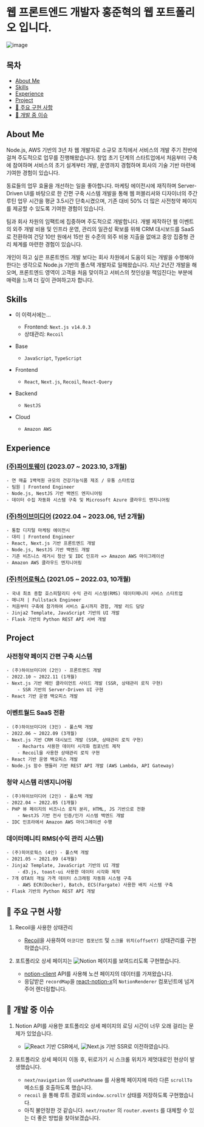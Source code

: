 # 웹 프론트엔드 개발자 홍준혁의 웹 포트폴리오 입니다.

![image](https://github.com/ato-m-a/portfolio/assets/99224451/8e33f393-a346-4182-bf04-b25e1660da99)

## 목차

- [About Me](#About-Me)
- [Skills](#Skills)
- [Experience](#Experience)
- [Project](#Project)
- [📝 주요 구현 사항](#📝-주요-구현-사항)
- [🐛 개발 중 이슈](#🐛-개발-중-이슈)

## About Me

Node.js, AWS 기반의 3년 차 웹 개발자로 소규모 조직에서 서비스의 개발 주기 전반에 걸쳐 주도적으로 업무를 진행해왔습니다. 창업 초기 단계의 스타트업에서 
처음부터 구축에 참여하며 서비스의 초기 설계부터 개발, 운영까지 경험하며 회사의 기술 기반 마련에 기여한 경험이 있습니다.

동료들의 업무 효율을 개선하는 일을 좋아합니다. 마케팅 에이전시에 재직하며 Server-Driven UI를 바탕으로 한 간편 구축 시스템 개발을 통해 웹 퍼블리셔와 
디자이너의 주간 루틴 업무 시간을 평균 3.5시간 단축시켰으며, 기존 대비 50% 더 많은 사전청약 페이지를 제공할 수 있도록 기여한 경험이 있습니다.

팀과 회사 차원의 임팩트에 집중하며 주도적으로 개발합니다. 개별 제작하던 웹 이벤트의 외주 개발 비용 및 인프라 운영, 관리의 일관성 확보를 위해 CRM 대시보드를 SaaS로 
전환하여 건당 10만 원에서 15만 원 수준의 외주 비용 지출을 없애고 중앙 집중형 관리 체계를 마련한 경험이 있습니다.

개인이 하고 싶은 프론트엔드 개발 보다는 회사 차원에서 도움이 되는 개발을 수행해야 한다는 생각으로 Node.js 기반의 풀스택 개발자로 일해왔습니다. 
지난 2년간 개발을 해오며, 프론트엔드 영역이 고객을 처음 맞이하고 서비스의 첫인상을 책임진다는 부분에 매력을 느껴 더 깊이 관여하고자 합니다.

## Skills

- 이 이력서에는...
	- Frontend: `Next.js v14.0.3`
	- 상태관리: `Recoil`

- Base
  - `JavaScript`, `TypeScript`

- Frontend
  - `React`, `Next.js`, `Recoil`, `React-Query`

- Backend
  - `NestJS`

- Cloud
  - `Amazon AWS`

## Experience

### [(주)파이토웨이](https://www.phytoway.team/) (2023.07 ~ 2023.10, 3개월)
	- 연 매출 1백억원 규모의 건강기능식품 제조 / 유통 스타트업
	- 팀원 | Frontend Engineer
	- Node.js, NestJS 기반 백엔드 엔지니어링
	- 데이터 수집 자동화 시스템 구축 및 Microsoft Azure 클라우드 엔지니어링

### [(주)하이브미디어](http://hivemedia.co.kr/) (2022.04 ~ 2023.06, 1년 2개월)
	- 통합 디지털 마케팅 에이전시
	- 대리 | Frontend Engineer
	- React, Next.js 기반 프론트엔드 개발
	- Node.js, NestJS 기반 백엔드 개발
	- 기존 비즈니스 레거시 청산 및 IDC 인프라 => Amazon AWS 마이그레이션
	- Amazon AWS 클라우드 엔지니어링

### [(주)히어로웍스](https://www.heroworks.co.kr) (2021.05 ~ 2022.03, 10개월)
	- 국내 최초 종합 호스피탈리티 수익 관리 시스템(RMS) 데이터메니티 서비스 스타트업
	- 매니저 | Fullstack Engineer
	- 처음부터 구축에 참가하여 서비스 출시까지 경험, 개발 리드 담당
	- Jinja2 Template, JavaScript 기반의 UI 개발
	- Flask 기반의 Python REST API 서버 개발

## Project

### 사전청약 페이지 간편 구축 시스템
	- (주)하이브미디어 (2인) - 프론트엔드 개발
	- 2022.10 ~ 2022.11 (1개월)
	- Next.js 기반 메인 클라이언트 사이드 개발 (SSR, 상태관리 로직 구현)
		- SSR 기반의 Server-Driven UI 구현
	- React 기반 운영 백오피스 개발

### 이벤트월드 SaaS 전환
	- (주)하이브미디어 (3인) - 풀스택 개발
	- 2022.06 ~ 2022.09 (3개월)
	- Next.js 기반 CRM 대시보드 개발 (SSR, 상태관리 로직 구현)
		- Recharts 사용한 데이터 시각화 컴포넌트 제작
		- Recoil을 사용한 상태관리 로직 구현
	- React 기반 운영 백오피스 개발
	- Node.js 함수 핸들러 기반 REST API 개발 (AWS Lambda, API Gateway)

### 청약 시스템 리엔지니어링
	- (주)하이브미디어 (2인) - 풀스택 개발
	- 2022.04 ~ 2022.05 (1개월)
	- PHP 뷰 페이지의 비즈니스 로직 분리, HTML, JS 기반으로 전환
		- NestJS 기반 전사 인증/인가 시스템 백엔드 개발
	- IDC 인프라에서 Amazon AWS 마이그레이션 수행

### 데이터메니티 RMS(수익 관리 시스템)
	- (주)히어로웍스 (4인) - 풀스택 개발
	- 2021.05 ~ 2021.09 (4개월)
	- Jinja2 Template, JavaScript 기반의 UI 개발
		- d3.js, toast-ui 사용한 데이터 시각화 제작
	- 7개 OTA의 객실 가격 데이터 스크래핑 자동화 시스템 구축
		- AWS ECR(Docker), Batch, ECS(Fargate) 사용한 배치 시스템 구축
	- Flask 기반의 Python REST API 개발

## 📝 주요 구현 사항

1. Recoil을 사용한 상태관리
	- [Recoil](https://recoiljs.org/)을 사용하여 `아코디언 컴포넌트` 및 `스크롤 위치(offsetY)` 상태관리를 구현하였습니다.

2. 포트폴리오 상세 페이지는 ![Notion](https://img.shields.io/badge/Notion-black?logo=Notion) 페이지를 보여드리도록 구현했습니다.
	- [notion-client](https://www.npmjs.com/package/notion-client) API를 사용해 노션 페이지의 데이터를 가져왔습니다.
	- 응답받은 `recordMap`을 [react-notion-x](https://www.npmjs.com/package/react-notion-x)의 `NotionRenderer` 컴포넌트에 넘겨주어 렌더링합니다.
	

## 🐛 개발 중 이슈

1. Notion API를 사용한 포트폴리오 상세 페이지의 로딩 시간이 너무 오래 걸리는 문제가 있었습니다.
	- ![React](https://img.shields.io/badge/React-black?logo=React) 기반 CSR에서, ![Next.js](https://img.shields.io/badge/Next.js-black?logo=Next.js) 기반 SSR로 이전하였습니다.

2. 포트폴리오 상세 페이지 이동 후, 뒤로가기 시 스크롤 위치가 제멋대로인 현상이 발생했습니다.
	- `next/navigation` 의 `usePathname` 를 사용해 페이지에 따라 다른 `scrollTo` 메소드를 호출하도록 했습니다.
	- `recoil` 을 통해 루트 경로의 `window.scrollY` 상태를 저장하도록 구현했습니다.
	- 아직 불안정한 것 같습니다. `next/router` 의 `router.events` 를 대체할 수 있는 더 좋은 방법을 찾아보겠습니다.
